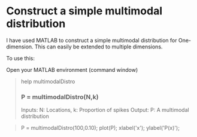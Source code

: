 # Construct a simple multimodal distribution

I have used MATLAB to construct a simple multimodal distribution for One-dimension. This can easily be extended to multiple dimensions. 

To use this:

Open your MATLAB environment (command window)

> help multimodalDistro
>   ### P = multimodalDistro(N,k) ###
>   Inputs: N: Locations, k: Proportion of spikes
>   Output: P: A multimodal distribution
  
> P = multimodalDistro(100,0.10); plot(P); xlabel('x'); ylabel('P(x)');

